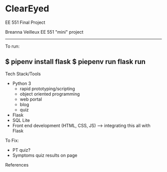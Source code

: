 # ClearEyed
EE 551 Final Project
  
Breanna Veilleux
EE 551 "mini" project

------------------------
To run: 

$ pipenv install flask
$ piepenv run flask run
---------------------------

Tech Stack/Tools

- Python 3
    - rapid prototyping/scripting 
    - object oriented programming
    - web portal 
    - blog
    - quiz 
- Flask
- SQL Lite
- Front end development (HTML, CSS, JS)
    --> integrating this all with Flask


To Fix:
- PT quiz?
- Symptoms quiz results on page


References
